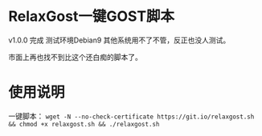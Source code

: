 # RelaxGost一键GOST脚本

v1.0.0 完成 测试环境Debian9 其他系统用不了不管，反正也没人测试。

市面上再也找不到比这个还白痴的脚本了。

# 使用说明
一键脚本： `wget -N --no-check-certificate https://git.io/relaxgost.sh && chmod +x relaxgost.sh && ./relaxgost.sh`

